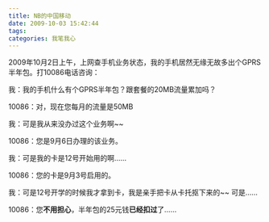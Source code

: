 ```yaml
---
title: NB的中国移动
date: 2009-10-03 15:42:44
tags:
categories: 我笔我心
---
```


 2009年10月2日上午，上网查手机业务状态，我的手机居然无缘无故多出个GPRS半年包。打10086电话咨询：

我：我的手机什么有个GPRS半年包？跟套餐的20MB流量累加吗？

10086：对，现在您每月的流量是50MB

我：可是我从来没办过这个业务啊~~

10086：您是9月6日办理的该业务。

我：可是我的卡是12号开始用的啊……

10086：您的卡是9月3号启用的。

我：可是12号开学的时候我才拿到卡，我是亲手把卡从卡托抠下来的~~ 可是……

10086：您**不用担心**，半年包的25元钱**已经扣过**了……
